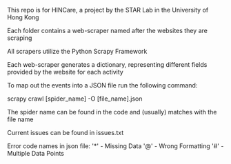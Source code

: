 This repo is for HINCare, a project by the STAR Lab in the University of Hong Kong

Each folder contains a web-scraper named after the websites they are scraping

All scrapers utilize the Python Scrapy Framework

Each web-scraper generates a dictionary, representing different fields provided by the website for each activity

To map out the events into a JSON file run the following command:

scrapy crawl [spider_name] -O [file_name].json

The spider name can be found in the code and (usually) matches with the file name

Current issues can be found in issues.txt

Error code names in json file:
'*' - Missing Data
'@' - Wrong Formatting
'#' - Multiple Data Points
